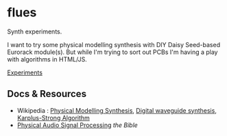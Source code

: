 # flues

Synth experiments. 

I want to try some physical modelling synthesis with DIY Daisy Seed-based Eurorack module(s). But while I'm trying to sort out PCBs I'm having a play with algorithms in HTML/JS.

[Experiments](https://danja.github.io/flues/)

## Docs & Resources



* Wikipedia : [Physical Modelling Synthesis](https://en.wikipedia.org/wiki/Physical_modelling_synthesis), [Digital waveguide synthesis](https://en.wikipedia.org/wiki/Digital_waveguide_synthesis), [Karplus-Strong Algorithm](https://en.wikipedia.org/wiki/Karplus%E2%80%93Strong_string_synthesis)
* [Physical Audio Signal Processing](http://ccrma.stanford.edu/~jos/pasp/) *the Bible*





